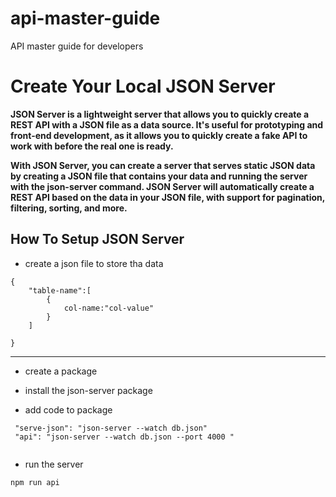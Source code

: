 # api-master-guide
API master guide for developers 

# Create Your Local JSON Server

**JSON Server is a lightweight server that allows you to quickly create a REST API with a JSON file as a data source. It's useful for prototyping and front-end development, as it allows you to quickly create a fake API to work with before the real one is ready.**

**With JSON Server, you can create a server that serves static JSON data by creating a JSON file that contains your data and running the server with the json-server command. JSON Server will automatically create a REST API based on the data in your JSON file, with support for pagination, filtering, sorting, and more.**

## How To Setup JSON Server

- create a json file to store tha data

```
{
    "table-name":[
        {
            col-name:"col-value"
        }
    ]

}
```
<hr>

- create a package

- install the json-server package

- add code to package

```
 "serve-json": "json-server --watch db.json"
 "api": "json-server --watch db.json --port 4000 "
 
```

- run the server

```
npm run api
```
